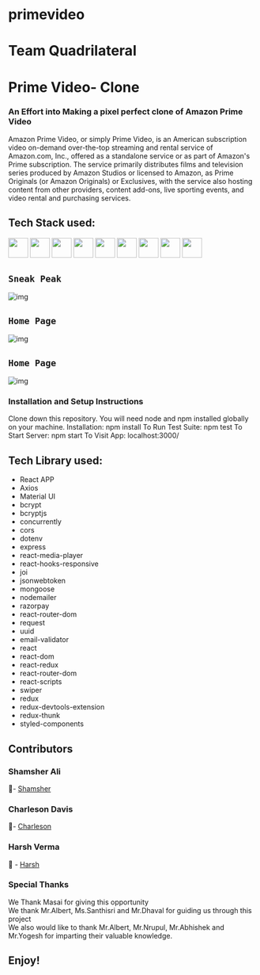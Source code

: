 # primevideo
# Team Quadrilateral

# Prime Video- Clone
 
<h3> An Effort into Making a pixel perfect clone of Amazon Prime Video </h3>
<div>
  Amazon Prime Video, or simply Prime Video, is an American subscription video on-demand over-the-top streaming and rental service of Amazon.com, Inc., offered as a standalone service or as part of Amazon's Prime subscription. The service primarily distributes films and television series produced by Amazon Studios or licensed to Amazon, as Prime Originals (or Amazon Originals) or Exclusives, with the service also hosting content from other providers, content add-ons, live sporting events, and video rental and purchasing services.
 </div>

## Tech Stack used:

<code><img height="40" src="https://raw.githubusercontent.com/github/explore/80688e429a7d4ef2fca1e82350fe8e3517d3494d/topics/javascript/javascript.png"></code>
<code><img height="40" src="https://raw.githubusercontent.com/github/explore/80688e429a7d4ef2fca1e82350fe8e3517d3494d/topics/react/react.png"></code>
<code><img height="40" src="https://raw.githubusercontent.com/github/explore/80688e429a7d4ef2fca1e82350fe8e3517d3494d/topics/html/html.png"></code>
<code><img height="40" src="https://raw.githubusercontent.com/github/explore/80688e429a7d4ef2fca1e82350fe8e3517d3494d/topics/git/git.png"></code>
<code><img height="40" src="https://raw.githubusercontent.com/github/explore/80688e429a7d4ef2fca1e82350fe8e3517d3494d/topics/css/css.png"></code>
<code><img height="40" src="https://raw.githubusercontent.com/github/explore/80688e429a7d4ef2fca1e82350fe8e3517d3494d/topics/redux/redux.png"></code>
<code><img height="40" src="https://raw.githubusercontent.com/github/explore/80688e429a7d4ef2fca1e82350fe8e3517d3494d/topics/express/express.png"></code>
<code><img height="40" src="https://raw.githubusercontent.com/github/explore/80688e429a7d4ef2fca1e82350fe8e3517d3494d/topics/nodejs/nodejs.png"></code>
<code><img height="40" src="https://raw.githubusercontent.com/github/explore/80688e429a7d4ef2fca1e82350fe8e3517d3494d/topics/mongodb/mongodb.png"></code>


## <code>Sneak Peak</code>
![img](./screenshots/1.png)

## <code>Home Page</code>
![img](./screenshots/2.png)

## <code>Home Page</code>
![img](./screenshots/3.png)

### Installation and Setup Instructions

Clone down this repository. You will need node and npm installed globally on your machine. Installation: npm install To Run Test Suite: npm test To Start Server: npm start To Visit App: localhost:3000/

## Tech Library used:
  <ul>
  <li>React APP</li>
  <li>Axios</li>
  <li>Material UI</li>
<li>bcrypt</li>
<li>bcryptjs</li>
<li>concurrently</li>
<li>cors</li>
<li>dotenv</li>
<li>express</li>
<li>react-media-player</li>
  <li>react-hooks-responsive</li>
<li>joi</li>
<li>jsonwebtoken</li>
<li>mongoose</li>
  <li>nodemailer</li>
<li>razorpay</li>
<li>react-router-dom</li>
<li>request</li>
<li>uuid</li>
    <li>email-validator</li>
    <li>react</li>
    <li>react-dom</li>
    <li>react-redux</li>
    <li>react-router-dom</li>
    <li>react-scripts</li>
    <li>swiper</li>
    <li>redux</li>
    <li>redux-devtools-extension</li>
    <li>redux-thunk</li>
    <li>styled-components</li>
  </ul>


## Contributors
<h3>Shamsher Ali</h3>👨‍- <a href="https://github.com/syedshamsher" >Shamsher</a>
<h3>Charleson Davis</h3>👨‍- <a href="https://github.com/normandy17" >Charleson</a>
<h3>Harsh Verma</h3>👨‍ -  <a href="https://github.com/HarshVerm">Harsh</a> 

### Special Thanks
<div>
  We Thank Masai for giving this opportunity <br/> We thank Mr.Albert, Ms.Santhisri and Mr.Dhaval for guiding us through this project <br/>
  We also would like to thank Mr.Albert, Mr.Nrupul, Mr.Abhishek and Mr.Yogesh for imparting their valuable knowledge.
</div>
<h2> Enjoy! </h2>
